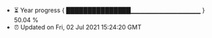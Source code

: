 - ⏳ Year progress { ███████████████▁▁▁▁▁▁▁▁▁▁▁▁▁▁▁ } 50.04 %
- ⏰ Updated on Fri, 02 Jul 2021 15:24:20 GMT

